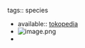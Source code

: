 tags:: species

- available:: [tokopedia](https://www.tokopedia.com/search?st=&q=Bauhinia&srp_component_id=02.01.00.00&srp_page_id=&srp_page_title=&navsource=)
- ![image.png](https://peach-geographical-bat-397.mypinata.cloud/ipfs/QmdGP3S1cXCWjVaEziLRjJd6oqjNpVtE7oYqceSsefAeyM)
-
